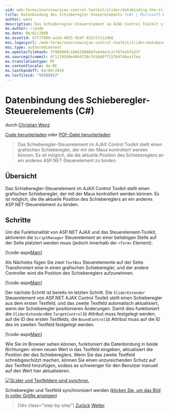 ```yaml
---
uid: web-forms/overview/ajax-control-toolkit/slider/databinding-the-slider-control-cs
title: Datenbindung des Schieberegler-Steuerelements (c#) | Microsoft-Dokumentation
author: wenz
description: Das Schieberegler-Steuerelement im AJAX Control Toolkit stellt einen grafischen Schieberegler, der mit der Maus kontrolliert werden können. Es ist möglich, binden Sie die aktuelle Position...
ms.author: riande
ms.date: 06/02/2008
ms.assetid: b7f77869-aa1d-4025-924f-622c57112db6
msc.legacyurl: /web-forms/overview/ajax-control-toolkit/slider/databinding-the-slider-control-cs
msc.type: authoredcontent
ms.openlocfilehash: 3f966869c106416886dfa4e9e3c2cf67ee5fe337
ms.sourcegitcommit: 0f1119340e4464720cfd16d0ff15764746ea1fea
ms.translationtype: MT
ms.contentlocale: de-DE
ms.lasthandoff: 04/09/2019
ms.locfileid: "59385812"
---
```

# <a name="databinding-the-slider-control-c"></a>Datenbindung des Schieberegler-Steuerelements (C#)

durch [Christian Wenz](https://github.com/wenz)

[Code herunterladen](http://download.microsoft.com/download/9/3/f/93f8daea-bebd-4821-833b-95205389c7d0/Slider0.cs.zip) oder [PDF-Datei herunterladen](http://download.microsoft.com/download/2/d/c/2dc10e34-6983-41d4-9c08-f78f5387d32b/slider0CS.pdf)

> Das Schieberegler-Steuerelement im AJAX Control Toolkit stellt einen grafischen Schieberegler, der mit der Maus kontrolliert werden können. Es ist möglich, die die aktuelle Position des Schiebereglers an ein anderes ASP.NET-Steuerelement zu binden.


## <a name="overview"></a>Übersicht

Das Schieberegler-Steuerelement im AJAX Control Toolkit stellt einen grafischen Schieberegler, der mit der Maus kontrolliert werden können. Es ist möglich, die die aktuelle Position des Schiebereglers an ein anderes ASP.NET-Steuerelement zu binden.

## <a name="steps"></a>Schritte

Um die Funktionalität von ASP.NET AJAX und das Steuerelement-Toolkit, aktivieren die `ScriptManager` Steuerelement an einer beliebigen Stelle auf der Seite platziert werden muss (jedoch innerhalb der `<form>` Element):

[!code-aspx[Main](databinding-the-slider-control-cs/samples/sample1.aspx)]

Als Nächstes fügen Sie zwei `TextBox` Steuerelemente auf der Seite. Transformiert eine in einen grafischen Schieberegler, und der andere Controller wird die Position des Schiebereglers aufzunehmen.

[!code-aspx[Main](databinding-the-slider-control-cs/samples/sample2.aspx)]

Der nächste Schritt ist bereits im letzten Schritt. Die `SliderExtender` Steuerelement von ASP.NET AJAX Control Toolkit stellt einen Schieberegler aus dem ersten Textfeld, und das zweite Textfeld automatisch aktualisiert, wenn der Schieberegler positionieren Änderungen. Damit dies funktioniert die `SliderExtender`des `TargetControlID` Attribut muss festgelegt werden, auf die ID des ersten Textfelds; die `BoundControlID` Attribut muss auf die ID des im zweiten Textfeld festgelegt werden.

[!code-aspx[Main](databinding-the-slider-control-cs/samples/sample3.aspx)]

Wie Sie im Browser sehen können, funktioniert die Datenbindung in beide Richtungen: einen neuen Wert in das Textfeld eingeben, aktualisiert die Position der des Schiebereglers. Wenn Sie das zweite Textfeld schreibgeschützt machen, können Sie einen unzureichenden Schutz auf das Textfeld hinzufügen, sodass es schwieriger für den Benutzer manuell auf den Wert hier aktualisieren.


[![SLider und Textfeldern sind synchron.](databinding-the-slider-control-cs/_static/image2.png)](databinding-the-slider-control-cs/_static/image1.png)

Schieberegler und Textfeld synchronisiert werden ([klicken Sie, um das Bild in voller Größe anzeigen](databinding-the-slider-control-cs/_static/image3.png))

> [!div class="step-by-step"]
> [Zurück](using-the-slider-control-with-auto-postback-cs.md)
> [Weiter](using-the-slider-control-with-auto-postback-vb.md)
